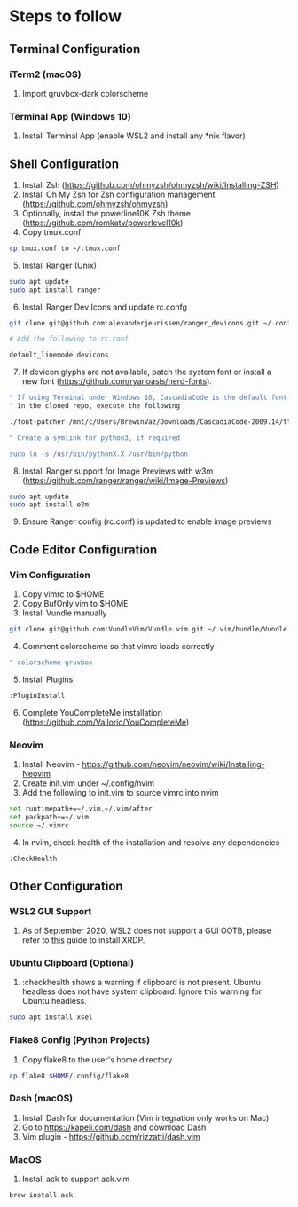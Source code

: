 Steps to follow
===============

## Terminal Configuration

### iTerm2 (macOS)

1. Import gruvbox-dark colorscheme

### Terminal App (Windows 10)

1. Install Terminal App (enable WSL2 and install any *nix flavor)

## Shell Configuration

1. Install Zsh (https://github.com/ohmyzsh/ohmyzsh/wiki/Installing-ZSH)
2. Install Oh My Zsh for Zsh configuration management (https://github.com/ohmyzsh/ohmyzsh)
3. Optionally, install the powerline10K Zsh theme (https://github.com/romkatv/powerlevel10k)
4. Copy tmux.conf 
```sh
cp tmux.conf to ~/.tmux.conf
```
5. Install Ranger (Unix)
```sh
sudo apt update
sudo apt install ranger
```
6. Install Ranger Dev Icons and update rc.confg
```sh
git clone git@github.com:alexanderjeurissen/ranger_devicons.git ~/.config/ranger/plugins/ranger_devicons

# Add the following to rc.conf

default_linemode devicons
```
7. If devicon glyphs are not available, patch the system font or install a new font (https://github.com/ryanoasis/nerd-fonts).
```sh
" If using Terminal under Windows 10, CascadiaCode is the default font. It's a beautiful font! Just download the font source files and patch it.
" In the cloned repo, execute the following

./font-patcher /mnt/c/Users/BrewinVaz/Downloads/CascadiaCode-2009.14/ttf/static/CascadiaCode-Regular.ttf

" Create a symlink for python3, if required

sudo ln -s /usr/bin/pythonX.X /usr/bin/python
```
8. Install Ranger support for Image Previews with w3m (https://github.com/ranger/ranger/wiki/Image-Previews)
```sh
sudo apt update
sudo apt install e2m
```
9. Ensure Ranger config (rc.conf) is updated to enable image previews

## Code Editor Configuration

### Vim Configuration

1. Copy vimrc to $HOME
2. Copy BufOnly.vim to $HOME
3. Install Vundle manually 
```sh
git clone git@github.com:VundleVim/Vundle.vim.git ~/.vim/bundle/Vundle.vim 
```
4. Comment colorscheme so that vimrc loads correctly
```sh
" colorscheme gruvbox
```
5. Install Plugins
```sh
:PluginInstall
```
6. Complete YouCompleteMe installation (https://github.com/Valloric/YouCompleteMe)

### Neovim

1. Install Neovim - https://github.com/neovim/neovim/wiki/Installing-Neovim
2. Create init.vim under ~/.config/nvim 
3. Add the following to init.vim to source vimrc into nvim
```sh
set runtimepath+=~/.vim,~/.vim/after
set packpath+=~/.vim
source ~/.vimrc
```
4. In nvim, check health of the installation and resolve any dependencies
```sh
:CheckHealth
```

## Other Configuration

### WSL2 GUI Support

1. As of September 2020, WSL2 does not support a GUI OOTB, please refer to [this](https://github.com/brewinvaz/dotfiles/blob/master/ubuntu_gui_config.md) guide to install XRDP.

### Ubuntu Clipboard (Optional)

1. :checkhealth shows a warning if clipboard is not present. Ubuntu headless does not have system clipboard. Ignore this warning for Ubuntu headless.
```sh
sudo apt install xsel
```

### Flake8 Config (Python Projects)

1. Copy flake8 to the user's home directory
```sh
cp flake8 $HOME/.config/flake8
```

### Dash (macOS)

1. Install Dash for documentation (Vim integration only works on Mac)
2. Go to https://kapeli.com/dash and download Dash
3. Vim plugin - https://github.com/rizzatti/dash.vim

### MacOS

1. Install ack to support ack.vim
```sh
brew install ack
```
